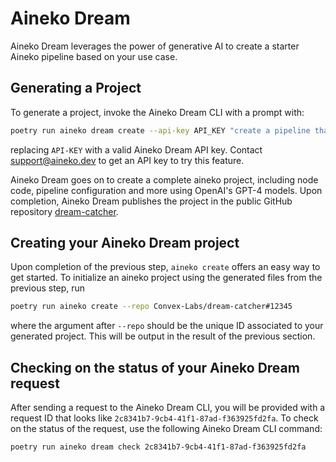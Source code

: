 # Aineko Dream

Aineko Dream leverages the power of generative AI to create a starter Aineko pipeline based on your use case. 

## Generating a Project

To generate a project, invoke the Aineko Dream CLI with a prompt with:

```bash
poetry run aineko dream create --api-key API_KEY "create a pipeline that scrapes twitter and analyses the results to identify trends"
```

replacing `API-KEY` with a valid Aineko Dream API key. Contact support@aineko.dev to get an API key to try this feature.

Aineko Dream goes on to create a complete aineko project, including node code, pipeline configuration and more using OpenAI's GPT-4 models. Upon completion, Aineko Dream publishes the project in the public GitHub repository [dream-catcher](https://github.com/Convex-Labs/dream-catcher).

## Creating your Aineko Dream project

Upon completion of the previous step, `aineko create` offers an easy way to get started. To initialize an aineko project using the generated files from the previous step, run

```bash
poetry run aineko create --repo Convex-Labs/dream-catcher#12345
```

where the argument after `--repo` should be the unique ID associated to your generated project. This will be output in the result of the previous section.

## Checking on the status of your Aineko Dream request

After sending a request to the Aineko Dream CLI, you will be provided with a request ID that looks like `2c8341b7-9cb4-41f1-87ad-f363925fd2fa`. To check on the status of the request, use the following Aineko Dream CLI command:

```bash
poetry run aineko dream check 2c8341b7-9cb4-41f1-87ad-f363925fd2fa
```